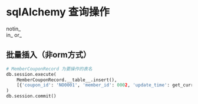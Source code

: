 # sqlAlchemy 查询操作

notin_   
in_
or_

## 批量插入（非orm方式）

```py
# MemberCouponRecord 为要操作的表名
db.session.execute(
    MemberCouponRecord.__table__.insert(),
    [{'coupon_id': 'NO0001', 'member_id': 0002, 'update_time': get_current_time(), 'create_by': get_op_user_name()} for item in item_data]
)
db.session.commit()
```